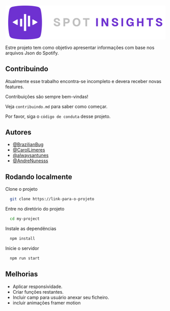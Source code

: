 
![Logo](logo.png)

Estre projeto tem como objetivo apresentar informações com base nos arquivos Json do Spotify.




## Contribuindo

Atualmente esse trabalho encontra-se incompleto e devera receber novas features.

Contribuições são sempre bem-vindas!

Veja `contribuindo.md` para saber como começar.

Por favor, siga o `código de conduta` desse projeto.


## Autores

- [@BrazilianBug](https://github.com/BrazilianBug)
- [@CarolLimeres](https://github.com/CarolLimeres)
- [@alwaysantunes](https://github.com/alwaysantunes)
- [@AndreNunesss](https://github.com/AndreNunesss)



## Rodando localmente

Clone o projeto

```bash
  git clone https://link-para-o-projeto
```

Entre no diretório do projeto

```bash
  cd my-project
```

Instale as dependências

```bash
  npm install
```

Inicie o servidor

```bash
  npm run start
```

## Melhorias

- Aplicar responsividade.
- Criar funções restantes.
- Incluir camp para usuário anexar seu ficheiro.
- incluir animações framer motion